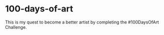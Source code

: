 # 100-days-of-art
This is my quest to become a better artist by completing the #100DaysOfArt Challenge.
